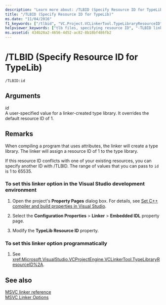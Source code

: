```yaml
---
description: "Learn more about: /TLBID (Specify Resource ID for TypeLib)"
title: "/TLBID (Specify Resource ID for TypeLib)"
ms.date: "11/04/2016"
f1_keywords: ["/tlbid", "VC.Project.VCLinkerTool.TypeLibraryResourceID"]
helpviewer_keywords: ["tlb files, specifying resource ID", "-TLBID linker option", ".tlb files, specifying resource ID", "/TLBID linker option", "TLBID linker option", "type libraries, specifying resource ID"]
ms.assetid: 434b28a2-4656-4d52-ac82-8b18bf486fb2
---
```

# /TLBID (Specify Resource ID for TypeLib)

```
/TLBID:id
```

## Arguments

*id*<br/>
A user-specified value for a linker-created type library. It overrides the default resource ID of 1.

## Remarks

When compiling a program that uses attributes, the linker will create a type library. The linker will assign a resource ID of 1 to the type library.

If this resource ID conflicts with one of your existing resources, you can specify another ID with /TLBID. The range of values that you can pass to `id` is 1 to 65535.

### To set this linker option in the Visual Studio development environment

1. Open the project's **Property Pages** dialog box. For details, see [Set C++ compiler and build properties in Visual Studio](../working-with-project-properties.md).

1. Select the **Configuration Properties** > **Linker** > **Embedded IDL** property page.

1. Modify the **TypeLib Resource ID** property.

### To set this linker option programmatically

1. See <xref:Microsoft.VisualStudio.VCProjectEngine.VCLinkerTool.TypeLibraryResourceID%2A>.

## See also

[MSVC linker reference](linking.md)<br/>
[MSVC Linker Options](linker-options.md)
